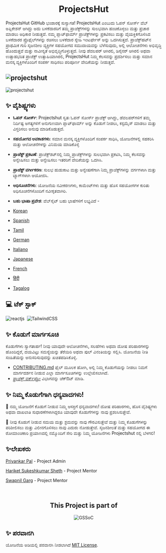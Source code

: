 <h1 align=center> ProjectsHut </h1>

<p>ProjectsHut GitHub ಭಂಡಾರಕ್ಕೆ ಸುಸ್ವಾಗತ! ProjectsHut ಎಂಬುದು ಓಪನ್ ಸೋರ್ಸ್ ವೆಬ್ ಅಪ್ಲಿಕೇಶನ್ ಆಗಿದ್ದು ಅದು ಬಳಕೆದಾರರಿಗೆ ತಮ್ಮ ಪ್ರಾಜೆಕ್ಟ್‌ಗಳನ್ನು ಸುಲಭವಾಗಿ ಹಂಚಿಕೊಳ್ಳಲು ಮತ್ತು ಪ್ರಚಾರ ಮಾಡಲು ಅಧಿಕಾರ ನೀಡುತ್ತದೆ. ನಮ್ಮ ಪ್ಲಾಟ್‌ಫಾರ್ಮ್ ಪ್ರಾಜೆಕ್ಟ್‌ಗಳನ್ನು ಪ್ರಕಟಿಸಲು ಮತ್ತು ವೈಯಕ್ತಿಕಗೊಳಿಸಿದ ಬಳಕೆದಾರರ ಪ್ರೊಫೈಲ್‌ಗಳನ್ನು ರಚಿಸಲು ಬಳಕೆದಾರ ಸ್ನೇಹಿ ಇಂಟರ್ಫೇಸ್ ಅನ್ನು ಒದಗಿಸುತ್ತದೆ. ಪ್ರಾಜೆಕ್ಟ್‌ಹಟ್‌ನ ಪ್ರಾಥಮಿಕ ಗುರಿ ಸೃಜನಶೀಲ ವ್ಯಕ್ತಿಗಳ ಸಹಯೋಗದ ಸಮುದಾಯವನ್ನು ಬೆಳೆಸುವುದು, ಅಲ್ಲಿ ಆಲೋಚನೆಗಳು ಅಭಿವೃದ್ಧಿ ಹೊಂದುತ್ತವೆ ಮತ್ತು ನಾವೀನ್ಯತೆ ಅಭಿವೃದ್ಧಿಗೊಳ್ಳುತ್ತದೆ. ನೀವು ಡೆವಲಪರ್ ಆಗಿರಲಿ, ಡಿಸೈನರ್ ಆಗಿರಲಿ ಅಥವಾ ಉತ್ಸಾಹಭರಿತ ಪ್ರಾಜೆಕ್ಟ್ ಉತ್ಸಾಹಿಯಾಗಿರಲಿ, ProjectsHut ನಿಮ್ಮ ಕೆಲಸವನ್ನು ಪ್ರದರ್ಶಿಸಲು ಮತ್ತು ಸಮಾನ ಮನಸ್ಕ ವ್ಯಕ್ತಿಗಳೊಂದಿಗೆ ಸಂಪರ್ಕ ಸಾಧಿಸಲು ಪರಿಪೂರ್ಣ ವೇದಿಕೆಯನ್ನು ನೀಡುತ್ತದೆ.</p>

## ![projectshut](https://github.com/priyankarpal/ProjectsHut/assets/75174707/84855cfb-73d0-4bef-ab3d-7d4dd568f22d)

![projectshut](https://github.com/priyankarpal/ProjectsHut/assets/75174707/1e7fa97f-1035-42f4-b585-98cb1980208e)

## ✨ ವೈಶಿಷ್ಟ್ಯಗಳು

- **ಓಪನ್ ಸೋರ್ಸ್**: Projectshut ಸ್ವತಃ ಓಪನ್ ಸೋರ್ಸ್ ಪ್ರಾಜೆಕ್ಟ್ ಆಗಿದ್ದು, ಡೆವಲಪರ್‌ಗಳಿಗೆ ತಮ್ಮ ನಿರ್ದಿಷ್ಟ ಅಗತ್ಯಗಳಿಗೆ ಅನುಗುಣವಾಗಿ ಪ್ಲಾಟ್‌ಫಾರ್ಮ್ ಅನ್ನು ಕೊಡುಗೆ ನೀಡಲು, ಕಸ್ಟಮೈಸ್ ಮಾಡಲು ಮತ್ತು ವಿಸ್ತರಿಸಲು ಅನುವು ಮಾಡಿಕೊಡುತ್ತದೆ.

- **ಸಹಯೋಗದ ಅವಕಾಶಗಳು**: ಸಮಾನ ಮನಸ್ಕ ವ್ಯಕ್ತಿಗಳೊಂದಿಗೆ ಸಂಪರ್ಕ ಸಾಧಿಸಿ, ಯೋಜನೆಗಳಲ್ಲಿ ಸಹಕರಿಸಿ ಮತ್ತು ಆಲೋಚನೆಗಳನ್ನು ವಿನಿಮಯ ಮಾಡಿಕೊಳ್ಳಿ

- **ಪ್ರಾಜೆಕ್ಟ್ ಪ್ರಕಟಣೆ**: ಪ್ರಾಜೆಕ್ಟ್‌ಶಟ್‌ನಲ್ಲಿ ನಿಮ್ಮ ಪ್ರಾಜೆಕ್ಟ್‌ಗಳನ್ನು ಸುಲಭವಾಗಿ ಪ್ರಕಟಿಸಿ, ನಿಮ್ಮ ಕೆಲಸವನ್ನು ಅನ್ವೇಷಿಸಲು ಮತ್ತು ಅನ್ವೇಷಿಸಲು ಇತರರಿಗೆ ವೇದಿಕೆಯನ್ನು ಒದಗಿಸಿ.

- **ಪ್ರಾಜೆಕ್ಟ್ ವರ್ಗೀಕರಣ**: ಸುಲಭ ಹುಡುಕಾಟ ಮತ್ತು ಅನ್ವೇಷಣೆಗಾಗಿ ನಿಮ್ಮ ಪ್ರಾಜೆಕ್ಟ್‌ಗಳನ್ನು ವರ್ಗಗಳಾಗಿ ಮತ್ತು ಟ್ಯಾಗ್‌ಗಳಾಗಿ ಆಯೋಜಿಸಿ.

- **ಅಧಿಸೂಚನೆಗಳು**: ಯೋಜನೆಯ ನವೀಕರಣಗಳು, ಕಾಮೆಂಟ್‌ಗಳು ಮತ್ತು ಹೊಸ ಸಹಯೋಗಗಳ ಕುರಿತು ಅಧಿಸೂಚನೆಗಳೊಂದಿಗೆ ನವೀಕೃತವಾಗಿರಿ.

- **ಬಹು ಭಾಷಾ ಪ್ರವೇಶ**: ವೆಬ್‌ಸೈಟ್ ಬಹು ಭಾಷೆಗಳಿಗೆ ಲಭ್ಯವಿದೆ -
- [Korean](https://github.com/priyankarpal/ProjectsHut/tree/main/translations/Korean)
- [Spanish](https://github.com/priyankarpal/ProjectsHut/tree/main/translations/Spanish)
- [Tamil](https://github.com/priyankarpal/ProjectsHut/tree/main/translations/Tamil)
- [German](https://github.com/priyankarpal/ProjectsHut/tree/main/translations/German)
- [Italiano](https://github.com/priyankarpal/ProjectsHut/tree/main/translations/Italian)
- [Japanese](https://github.com/priyankarpal/ProjectsHut/tree/main/translations/Japanese)
- [French](https://github.com/priyankarpal/ProjectsHut/tree/main/translations/French)
- [हिंदी](https://github.com/priyankarpal/ProjectsHut/tree/main/translations/Hindi)
- [Tagalog](https://github.com/priyankarpal/ProjectsHut/tree/main/translations/Tagalog)

## 💻 ಟೆಕ್ ಸ್ಟಾಕ್

![reactjs](https://img.shields.io/badge/React-20232A?style=for-the-badge&logo=react&logoColor=61DAFB)&nbsp;
![TailwindCSS](https://img.shields.io/badge/tailwindcss-%2338B2AC.svg?style=for-the-badge&logo=tailwind-css&logoColor=white)&nbsp;

## ✨ ಕೊಡುಗೆ ಮಾರ್ಗಸೂಚಿ

ಕೊಡುಗೆಗಳು ಸ್ವಾಗತಾರ್ಹ! ನೀವು ಯಾವುದೇ ಆಲೋಚನೆಗಳು, ಸಲಹೆಗಳು ಅಥವಾ ದೋಷ ಪರಿಹಾರಗಳನ್ನು ಹೊಂದಿದ್ದರೆ, ದಯವಿಟ್ಟು ಸಮಸ್ಯೆಯನ್ನು ತೆರೆಯಿರಿ ಅಥವಾ ಪುಲ್ ವಿನಂತಿಯನ್ನು ಸಲ್ಲಿಸಿ. ಯೋಜನೆಯ ನೀತಿ ಸಂಹಿತೆಯನ್ನು ಅನುಸರಿಸುವುದನ್ನು ಖಚಿತಪಡಿಸಿಕೊಳ್ಳಿ.

- [CONTRIBUTING.md](https://github.com/poorvika11/ProjectsHut/blob/main/contributing.md) ಫೈಲ್ ಮೂಲಕ ಹೋಗಿ, ಅಲ್ಲಿ ನಿಮ್ಮ ಕೊಡುಗೆಯನ್ನು ನೀಡಲು ನಿಮಗೆ ಮಾರ್ಗದರ್ಶನ ನೀಡುವ ಎಲ್ಲಾ ಮಾರ್ಗಸೂಚಿಗಳನ್ನು ಉಲ್ಲೇಖಿಸಲಾಗಿದೆ.
- [ಪ್ರಾಜೆಕ್ಟ್ ವರ್ಕ್‌ಫ್ಲೋ](https://github.com/poorvika11/ProjectsHut/blob/main/CODE_OF_CONDUCT.md) ವಿಭಾಗವನ್ನು ಚೆಕ್‌ಔಟ್ ಮಾಡಿ.

## ✨ ನಿಮ್ಮ ಕೊಡುಗೆಗಾಗಿ ಧನ್ಯವಾದಗಳು!

🙏 ನಮ್ಮ ಯೋಜನೆಗೆ ಕೊಡುಗೆ ನೀಡುವ ನಿಮ್ಮ ಆಸಕ್ತಿಗೆ ಧನ್ಯವಾದಗಳು! ದೋಷ ಪರಿಹಾರಗಳು, ಹೊಸ ವೈಶಿಷ್ಟ್ಯಗಳು ಅಥವಾ ದಾಖಲಾತಿ ಸುಧಾರಣೆಗಳಾಗಿದ್ದರೂ ಯಾವುದೇ ಕೊಡುಗೆಗಳನ್ನು ನಾವು ಪ್ರಶಂಸಿಸುತ್ತೇವೆ.

🌟 ನೀವು ಕೊಡುಗೆ ನೀಡುವ ಸಮಯ ಮತ್ತು ಶ್ರಮವನ್ನು ನಾವು ಗೌರವಿಸುತ್ತೇವೆ ಮತ್ತು ನಿಮ್ಮ ಕೊಡುಗೆಗಳನ್ನು ಪರಿಶೀಲಿಸಲು ಮತ್ತು ವಿಲೀನಗೊಳಿಸಲು ನಾವು ಎದುರು ನೋಡುತ್ತೇವೆ. ಸೃಜನಶೀಲತೆ ಮತ್ತು ಸಹಯೋಗದ ಈ ರೋಮಾಂಚಕಾರಿ ಪ್ರಯಾಣದಲ್ಲಿ ನಮ್ಮೊಂದಿಗೆ ಸೇರಿ ಮತ್ತು ನಿಮ್ಮ ಯೋಜನೆಗಳು Projectshut ನಲ್ಲಿ ಬೆಳಗಲಿ!

## ✨ಲೇಖಕರು

[Priyankar Pal](https://github.com/priyankarpal) - Project Admin
<a name="changelog"></a>

[Hariket Sukeshkumar Sheth](https://github.com/hariketsheth) - Project Mentor
<a name="changelog"></a>

[Swapnil Garg](https://github.com/swapnilgarg7) - Project Mentor
<a name="changelog"></a>

<br>
</td>
</tr>
</table>
<div align=center>
  <h2>This Project is part of</h2>
  <img alt="GSSoC" src="https://github.com/priyankarpal/ProjectsHut/assets/88102392/0c5debf5-d414-4916-87d8-e1a710773ae3">
</div>

## ✨ ಪರವಾನಗಿ

ಯೋಜನೆಯ ಅಡಿಯಲ್ಲಿ ಪರವಾನಗಿ ನೀಡಲಾಗಿದೆ [MIT License](https://github.com/neelshah2409/Bot-Collection/blob/main/LICENSE).
